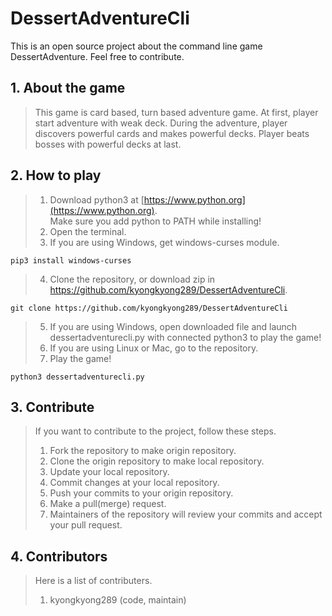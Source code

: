 # DessertAdventureCli
This is an open source project about the command line game DessertAdventure. Feel free to contribute.
## 1. About the game
> This game is card based, turn based adventure game.
> At first, player start adventure with weak deck.
> During the adventure, player discovers powerful cards and makes powerful decks.
> Player beats bosses with powerful decks at last.
## 2. How to play
> 1. Download python3 at [https://www.python.org](https://www.python.org).  
> Make sure you add python to PATH while installing!
> 2. Open the terminal.
> 3. If you are using Windows, get windows-curses module.
```
pip3 install windows-curses
```
> 4. Clone the repository, or download zip in https://github.com/kyongkyong289/DessertAdventureCli.
```
git clone https://github.com/kyongkyong289/DessertAdventureCli
```
> 5. If you are using Windows, open downloaded file and launch dessertadventurecli.py with connected python3 to play the game!  
> 6. If you are using Linux or Mac, go to the repository.  
> 7. Play the game!
```
python3 dessertadventurecli.py
```
## 3. Contribute
> If you want to contribute to the project, follow these steps.  
> 1. Fork the repository to make origin repository.
> 2. Clone the origin repository to make local repository.
> 3. Update your local repository.
> 4. Commit changes at your local repository.
> 5. Push your commits to your origin repository.
> 6. Make a pull(merge) request.
> 7. Maintainers of the repository will review your commits and accept your pull request.
## 4. Contributors
> Here is a list of contributers.  
> 1. kyongkyong289 (code, maintain)

